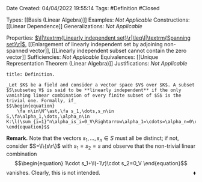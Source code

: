 <br />
<br />

Date Created: 04/04/2022 19:55:14
Tags: #Definition #Closed

Types: [[Basis (Linear Algebra)]]
Examples: _Not Applicable_
Constructions: [[Linear Dependence]]
Generalizations: _Not Applicable_

Properties: [$\l|\textrm{Linearly independent set}\r|\leq\l|\textrm{Spanning set}\r|$](Cardinality%20of%20linearly%20independent%20sets%20no%20more%20than%20that%20of%20spanning%20sets.md), [[Enlargement of linearly independent set by adjoining non-spanned vector]], [[Linearly independent subset cannot contain the zero vector]]
Sufficiencies: _Not Applicable_
Equivalences: [[Unique Representation Theorem (Linear Algebra)]]
Justifications: _Not Applicable_

``` ad-Definition
title: Definition.

_Let $K$ be a field and consider a vector space $V$ over $K$. A subset $S\subseteq V$ is said to be **linearly independent** if the only vanishing linear combination of every finite subset of $S$ is the trivial one. Formally, if_
$$\begin{equation}
    \fa n\in\N^\ast,\fa s_1,\dots,s_n\in S,\fa\alpha_1,\dots,\alpha_n\in K:\l(\sum_{i=1}^n\alpha_is_i=0_V\Rightarrow\alpha_1=\cdots=\alpha_n=0\r).
\end{equation}$$

```

**Remark.** Note that the vectors $s_1,\dots,s_n\in S$ must all be distinct; if not, consider $S=\l\{s\r\}$ with $s_1=s_2=s$ and observe that the non-trivial linear combination
$$\begin{equation}
    1\cdot s_1+\l(-1\r)\cdot s_2=0_V
\end{equation}$$
vanishes. Clearly, this is not intended.<span style="float:right;">$\blacklozenge$</span>
